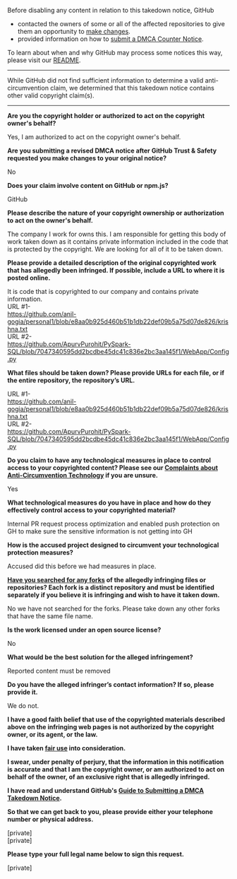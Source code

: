 Before disabling any content in relation to this takedown notice, GitHub
- contacted the owners of some or all of the affected repositories to give them an opportunity to [make changes](https://docs.github.com/en/github/site-policy/dmca-takedown-policy#a-how-does-this-actually-work).
- provided information on how to [submit a DMCA Counter Notice](https://docs.github.com/en/articles/guide-to-submitting-a-dmca-counter-notice).

To learn about when and why GitHub may process some notices this way, please visit our [README](https://github.com/github/dmca/blob/master/README.md#anatomy-of-a-takedown-notice).

---

While GitHub did not find sufficient information to determine a valid anti-circumvention claim, we determined that this takedown notice contains other valid copyright claim(s).

---

**Are you the copyright holder or authorized to act on the copyright owner's behalf?**

Yes, I am authorized to act on the copyright owner's behalf.

**Are you submitting a revised DMCA notice after GitHub Trust & Safety requested you make changes to your original notice?**

No

**Does your claim involve content on GitHub or npm.js?**

GitHub

**Please describe the nature of your copyright ownership or authorization to act on the owner's behalf.**

The company I work for owns this. I am responsible for getting this body of work taken down as it contains private information included in the code that is protected by the copyright. We are looking for all of it to be taken down.

**Please provide a detailed description of the original copyrighted work that has allegedly been infringed. If possible, include a URL to where it is posted online.**
  
It is code that is copyrighted to our company and contains private information.  
URL #1-  
https://github.com/anil-gogia/personal1/blob/e8aa0b925d460b51b1db22def09b5a75d07de826/krishna.txt  
URL #2-  
https://github.com/ApurvPurohit/PySpark-SQL/blob/7047340595dd2bcdbe45dc41c836e2bc3aa145f1/WebApp/Config.py  

**What files should be taken down? Please provide URLs for each file, or if the entire repository, the repository’s URL.**

URL #1-  
https://github.com/anil-gogia/personal1/blob/e8aa0b925d460b51b1db22def09b5a75d07de826/krishna.txt  
URL #2-  
https://github.com/ApurvPurohit/PySpark-SQL/blob/7047340595dd2bcdbe45dc41c836e2bc3aa145f1/WebApp/Config.py  

**Do you claim to have any technological measures in place to control access to your copyrighted content? Please see our <a href="https://docs.github.com/articles/guide-to-submitting-a-dmca-takedown-notice#complaints-about-anti-circumvention-technology">Complaints about Anti-Circumvention Technology</a> if you are unsure.**

Yes

**What technological measures do you have in place and how do they effectively control access to your copyrighted material?**

Internal PR request process optimization and enabled push protection on GH to make sure the sensitive information is not getting into GH

**How is the accused project designed to circumvent your technological protection measures?**

Accused did this before we had measures in place.

**<a href="https://docs.github.com/articles/dmca-takedown-policy#b-what-about-forks-or-whats-a-fork">Have you searched for any forks</a> of the allegedly infringing files or repositories? Each fork is a distinct repository and must be identified separately if you believe it is infringing and wish to have it taken down.**

No we have not searched for the forks. Please take down any other forks that have the same file name.

**Is the work licensed under an open source license?**

No

**What would be the best solution for the alleged infringement?**

Reported content must be removed

**Do you have the alleged infringer’s contact information? If so, please provide it.**

We do not.

**I have a good faith belief that use of the copyrighted materials described above on the infringing web pages is not authorized by the copyright owner, or its agent, or the law.**

**I have taken <a href="https://www.lumendatabase.org/topics/22">fair use</a> into consideration.**

**I swear, under penalty of perjury, that the information in this notification is accurate and that I am the copyright owner, or am authorized to act on behalf of the owner, of an exclusive right that is allegedly infringed.**

**I have read and understand GitHub's <a href="https://docs.github.com/articles/guide-to-submitting-a-dmca-takedown-notice/">Guide to Submitting a DMCA Takedown Notice</a>.**

**So that we can get back to you, please provide either your telephone number or physical address.**

[private]  
[private]  

**Please type your full legal name below to sign this request.**

[private]  
